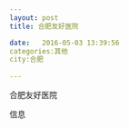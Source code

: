 ```yaml
--- 
layout: post 
title: 合肥友好医院

date:   2016-05-03 13:39:56 
categories:其他  
city:合肥
  
--- 
```

   
合肥友好医院

信息


